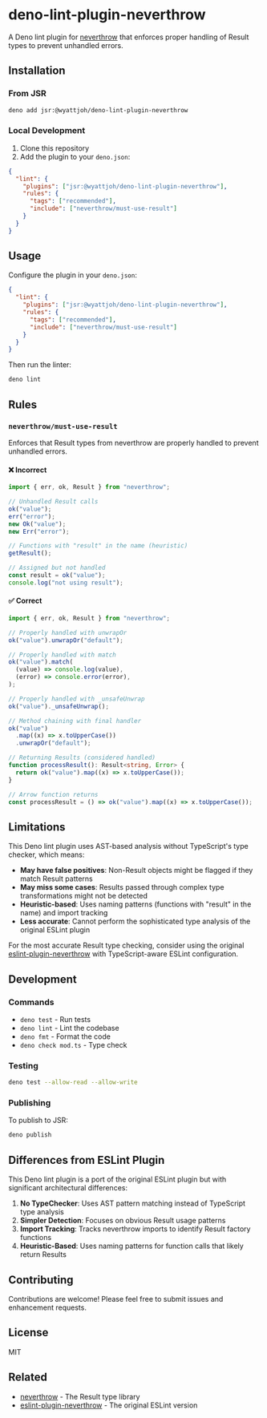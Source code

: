 # deno-lint-plugin-neverthrow

A Deno lint plugin for [neverthrow](https://github.com/supermacro/neverthrow) that enforces proper handling of Result types to prevent unhandled errors.

## Installation

### From JSR

```bash
deno add jsr:@wyattjoh/deno-lint-plugin-neverthrow
```

### Local Development

1. Clone this repository
2. Add the plugin to your `deno.json`:

```json
{
  "lint": {
    "plugins": ["jsr:@wyattjoh/deno-lint-plugin-neverthrow"],
    "rules": {
      "tags": ["recommended"],
      "include": ["neverthrow/must-use-result"]
    }
  }
}
```

## Usage

Configure the plugin in your `deno.json`:

```json
{
  "lint": {
    "plugins": ["jsr:@wyattjoh/deno-lint-plugin-neverthrow"],
    "rules": {
      "tags": ["recommended"],
      "include": ["neverthrow/must-use-result"]
    }
  }
}
```

Then run the linter:

```bash
deno lint
```

## Rules

### `neverthrow/must-use-result`

Enforces that Result types from neverthrow are properly handled to prevent unhandled errors.

#### ❌ Incorrect

```typescript
import { err, ok, Result } from "neverthrow";

// Unhandled Result calls
ok("value");
err("error");
new Ok("value");
new Err("error");

// Functions with "result" in the name (heuristic)
getResult();

// Assigned but not handled
const result = ok("value");
console.log("not using result");
```

#### ✅ Correct

```typescript
import { err, ok, Result } from "neverthrow";

// Properly handled with unwrapOr
ok("value").unwrapOr("default");

// Properly handled with match
ok("value").match(
  (value) => console.log(value),
  (error) => console.error(error),
);

// Properly handled with _unsafeUnwrap
ok("value")._unsafeUnwrap();

// Method chaining with final handler
ok("value")
  .map((x) => x.toUpperCase())
  .unwrapOr("default");

// Returning Results (considered handled)
function processResult(): Result<string, Error> {
  return ok("value").map((x) => x.toUpperCase());
}

// Arrow function returns
const processResult = () => ok("value").map((x) => x.toUpperCase());
```

## Limitations

This Deno lint plugin uses AST-based analysis without TypeScript's type checker, which means:

- **May have false positives**: Non-Result objects might be flagged if they match Result patterns
- **May miss some cases**: Results passed through complex type transformations might not be detected
- **Heuristic-based**: Uses naming patterns (functions with "result" in the name) and import tracking
- **Less accurate**: Cannot perform the sophisticated type analysis of the original ESLint plugin

For the most accurate Result type checking, consider using the original [eslint-plugin-neverthrow](https://github.com/mdbetancourt/eslint-plugin-neverthrow) with TypeScript-aware ESLint configuration.

## Development

### Commands

- `deno test` - Run tests
- `deno lint` - Lint the codebase
- `deno fmt` - Format the code
- `deno check mod.ts` - Type check

### Testing

```bash
deno test --allow-read --allow-write
```

### Publishing

To publish to JSR:

```bash
deno publish
```

## Differences from ESLint Plugin

This Deno lint plugin is a port of the original ESLint plugin but with significant architectural differences:

1. **No TypeChecker**: Uses AST pattern matching instead of TypeScript type analysis
2. **Simpler Detection**: Focuses on obvious Result usage patterns
3. **Import Tracking**: Tracks neverthrow imports to identify Result factory functions
4. **Heuristic-Based**: Uses naming patterns for function calls that likely return Results

## Contributing

Contributions are welcome! Please feel free to submit issues and enhancement requests.

## License

MIT

## Related

- [neverthrow](https://github.com/supermacro/neverthrow) - The Result type library
- [eslint-plugin-neverthrow](https://github.com/mdbetancourt/eslint-plugin-neverthrow) - The original ESLint version
